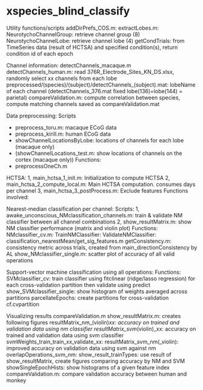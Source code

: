 # xspecies_blind_classify

Utility functions/scripts
addDirPrefs_COS.m: 
extractLobes.m: 
NeurotychoChannelGroup: retrieve channel group (8)
NeurotychoChannelLobe: retrieve channel lobe (4)
getCondTrials: from TimeSeries data (result of HCTSA) and specified condition(s), return condition id of each epoch

Channel information:
detectChannels_macaque.m
detectChannels_human.m: read 376R_Electrode_Sites_KN_DS.xlsx, randomly select xx channels from each lobe
preprocessed/(species)/(subject)/detectChannels_(subject).mat: lobeName of each channel
(detectChannels_376.mat fixed lobe(136)=lobe(144) = parietal)
compareValidation.m:  compute correlation between species, compute matching channels saved as compareValidation.mat

Data preprocessing:
Scripts
- preprocess_toru.m: macaque ECoG data
- preprocess_kirill.m: human ECoG data
- showChannelLocationsByLobe: locations of channels for each lobe (macaque only)
- (showChannelLocations_test.m: show locations of channels on the cortex (macaque only))
Functions:
- preprocessOneCh.m

HCTSA:
1, main_hctsa_1_init.m: Initialization to compute HCTSA
2, main_hctsa_2_compute_local.m: Main HCTSA computation. consumes days per channel
3, main_hctsa_3_postProcess.m: Exclude features
Functions involved:

Nearest-median classification per channel:
Scripts:
1, awake_unconscious_NMclassification_channels.m: train & validate NM classifier between all channel combinations
2, show_resultMatrix.m: show NM classifier performance (matrix and violin plot)
Functions:
NMclassifier_cv.m:
TrainNMClassifier:
ValidateNMClassifier: 
classification_nearestMean/get_sig_features.m
getConsistency.m: consistency metric across trials, created from main_directionConsistency by AL
show_NMclassifier_single.m: scatter plot of accuracy of all valid operations

Support-vector machine classification using all operations:
Functions:
SVMclassifier_cv: train classifier using fitclinear (ridge/lasso regression) for each cross-validation partition then validate using predict
show_SVMclassifier_single: show histogram of weights averaged across partitions
parcellateEpochs: create partitions for cross-validation cf.cvpartition

Visualizing results
compareValidation.m
show_resultMatrix.m: creates following figures 
    resultMatrix_nm_(violin)_xx: accuracy on trained and validation data using nm classifier
    resultMatrix_svm_(violin)_xx: accuracy on trained and validation data using svm classifier
    svmWeights_train_train_xx_validate_xx: 
    resultMatrix_svm_nm(_violin): improved accuracy on validation data using svm against nm
    overlapOperations_svm_nm: 
show_result_trainTypes: use result of show_resultMatrix, create figures comparing accuracy by NM and SVM
showSingleEpochHists: show histograms of a given feature index
compareValidation.m: compare validation accuracy between human and monkey